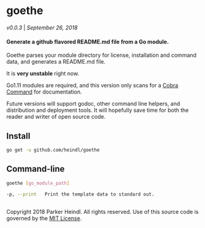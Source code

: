 
[//]: # (Code generated by goethe DO NOT EDIT)
# goethe

*v0.0.3* | *September 26, 2018*
#### Generate a github flavored README.md file from a Go module.

Goethe parses your module directory for license, installation and command data, and generates a README.md file.

It is **very unstable** right now.

Go1.11 modules are required, and this version only scans for a [Cobra Command](https://github.com/spf13/cobra) for documentation.

Future versions will support godoc, other command line helpers, and distribution and deployment tools. It will hopefully save time for both the reader and writer of open source code.

## Install

```bash
go get -u github.com/heindl/goethe
```

## Command-line


```bash
goethe [go_module_path]
```
```bash
-p, --print   Print the template data to standard out.
```

##
Copyright 2018 Parker Heindl. All rights reserved.
Use of this source code is governed by the [MIT License](LICENSE.md).
